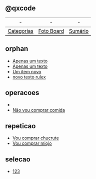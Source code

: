 ## @qxcode
-|-|-
-|-|-
[Categorias](categorias.md#qxcode) | [Foto Board](view.md#qxcode) |  [Sumário](summary.md#qxcode)


## __orphan__

- [Apenas um texto](base/005/Readme.md#apenas-um-texto)
- [Apenas um texto](base/006/Readme.md#apenas-um-texto-empty)
- [Um item novo](base/007/Readme.md#um-item-novo-empty)
- [novo texto rulex](base/008/Readme.md#novo-texto-rulex-empty)

## operacoes

- [](base/001/Readme.md#operacoes-empty)
- [Não vou comprar comida](base/000/Readme.md#operacoes-não-vou-comprar-comida-empty)

## repeticao

- [Vou comprar chucrute](base/000/01.md#repeticao-vou-comprar-chucrute)
- [Vou comprar miojo](base/003/Readme.md#repeticao-vou-comprar-miojo-comida)

## selecao

- [123](base/002/Readme.md#selecao-123-sdf-empty)
